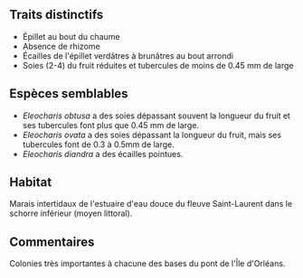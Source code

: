 
<!--
1-https://www.inaturalist.org/observations/239871692
1-https://www.inaturalist.org/observations/235304536
4-https://www.inaturalist.org/observations/235304536
2-https://www.inaturalist.org/observations/178771786
1-https://www.inaturalist.org/observations/236796240
2-https://www.inaturalist.org/observations/236796240
2-https://www.inaturalist.org/observations/142175877
2-https://www.inaturalist.org/observations/176177055
-->

## Traits distinctifs

- Épillet au bout du chaume
- Absence de rhizome
- Écailles de l'épillet verdâtres à brunâtres au bout arrondi
- Soies (2-4) du fruit réduites et tubercules de moins de 0.45 mm de large

## Espèces semblables

- _Eleocharis obtusa_ a des soies dépassant souvent la longueur du fruit et ses tubercules font plus que 0.45 mm de large.
- _Eleocharis ovata_ a des soies dépassant la longueur du fruit, mais ses tubercules font de 0.3 à 0.5mm de large.
- _Eleocharis diandra_ a des écailles pointues.

## Habitat

Marais intertidaux de l'estuaire d'eau douce du fleuve Saint-Laurent dans le schorre inférieur (moyen littoral).

## Commentaires

Colonies très importantes à chacune des bases du pont de l'Île d'Orléans.



